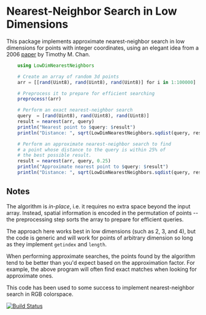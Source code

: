 # Nearest-Neighbor Search in Low Dimensions

This package implements approximate nearest-neighbor search in low dimensions for points with integer coordinates, using an elegant idea from a 2006 [paper](http://cs.uwaterloo.ca/~tmchan/sss.ps) by Timothy M. Chan.

```julia
	using LowDimNearestNeighbors

	# Create an array of random 3d points
	arr = [[rand(Uint8), rand(Uint8), rand(Uint8)] for i in 1:100000]

	# Preprocess it to prepare for efficient searching
	preprocess!(arr)

	# Perform an exact nearest-neighbor search
	query  = [rand(Uint8), rand(Uint8), rand(Uint8)]
	result = nearest(arr, query)
	println("Nearest point to $query: $result")
	println("Distance: ", sqrt(LowDimNearestNeighbors.sqdist(query, result)))

	# Perform an approximate nearest-neighbor search to find
	# a point whose distance to the query is within 25% of 
	# the best possible result.
	result = nearest(arr, query, 0.25)
	println("Approximate nearest point to $query: $result")
	println("Distance: ", sqrt(LowDimNearestNeighbors.sqdist(query, result)))
```

## Notes

The algorithm is _in-place_, i.e. it requires no extra space beyond the input array. Instead, spatial information is encoded in the permutation of points -- the preprocessing step sorts the array to prepare for efficient queries.

The approach here works best in low dimensions (such as 2, 3, and 4), but the code is generic and will work for points of arbitrary dimension so long as they implement `getindex` and `length`.

When performing approximate searches, the points found by the algorithm tend to be better than you'd expect based on the approximation factor. For example, the above program will often find exact matches when looking for approximate ones.

This code has been used to some success to implement nearest-neighbor search in RGB colorspace.

[![Build Status](https://travis-ci.org/yurivish/LowDimNearestNeighbors.jl.svg?branch=master)](https://travis-ci.org/yurivish/LowDimNearestNeighbors.jl)
